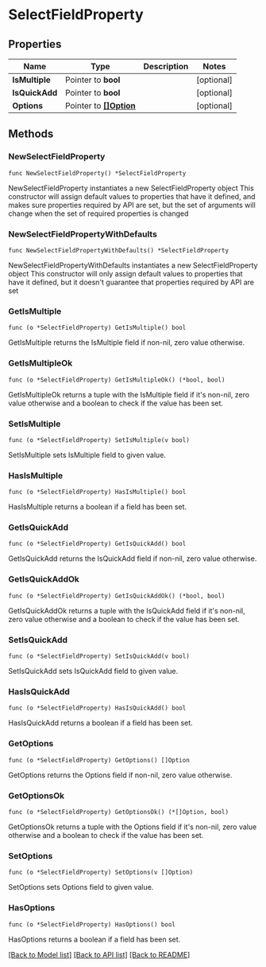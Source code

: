 # SelectFieldProperty

## Properties

Name | Type | Description | Notes
------------ | ------------- | ------------- | -------------
**IsMultiple** | Pointer to **bool** |  | [optional] 
**IsQuickAdd** | Pointer to **bool** |  | [optional] 
**Options** | Pointer to [**[]Option**](Option.md) |  | [optional] 

## Methods

### NewSelectFieldProperty

`func NewSelectFieldProperty() *SelectFieldProperty`

NewSelectFieldProperty instantiates a new SelectFieldProperty object
This constructor will assign default values to properties that have it defined,
and makes sure properties required by API are set, but the set of arguments
will change when the set of required properties is changed

### NewSelectFieldPropertyWithDefaults

`func NewSelectFieldPropertyWithDefaults() *SelectFieldProperty`

NewSelectFieldPropertyWithDefaults instantiates a new SelectFieldProperty object
This constructor will only assign default values to properties that have it defined,
but it doesn't guarantee that properties required by API are set

### GetIsMultiple

`func (o *SelectFieldProperty) GetIsMultiple() bool`

GetIsMultiple returns the IsMultiple field if non-nil, zero value otherwise.

### GetIsMultipleOk

`func (o *SelectFieldProperty) GetIsMultipleOk() (*bool, bool)`

GetIsMultipleOk returns a tuple with the IsMultiple field if it's non-nil, zero value otherwise
and a boolean to check if the value has been set.

### SetIsMultiple

`func (o *SelectFieldProperty) SetIsMultiple(v bool)`

SetIsMultiple sets IsMultiple field to given value.

### HasIsMultiple

`func (o *SelectFieldProperty) HasIsMultiple() bool`

HasIsMultiple returns a boolean if a field has been set.

### GetIsQuickAdd

`func (o *SelectFieldProperty) GetIsQuickAdd() bool`

GetIsQuickAdd returns the IsQuickAdd field if non-nil, zero value otherwise.

### GetIsQuickAddOk

`func (o *SelectFieldProperty) GetIsQuickAddOk() (*bool, bool)`

GetIsQuickAddOk returns a tuple with the IsQuickAdd field if it's non-nil, zero value otherwise
and a boolean to check if the value has been set.

### SetIsQuickAdd

`func (o *SelectFieldProperty) SetIsQuickAdd(v bool)`

SetIsQuickAdd sets IsQuickAdd field to given value.

### HasIsQuickAdd

`func (o *SelectFieldProperty) HasIsQuickAdd() bool`

HasIsQuickAdd returns a boolean if a field has been set.

### GetOptions

`func (o *SelectFieldProperty) GetOptions() []Option`

GetOptions returns the Options field if non-nil, zero value otherwise.

### GetOptionsOk

`func (o *SelectFieldProperty) GetOptionsOk() (*[]Option, bool)`

GetOptionsOk returns a tuple with the Options field if it's non-nil, zero value otherwise
and a boolean to check if the value has been set.

### SetOptions

`func (o *SelectFieldProperty) SetOptions(v []Option)`

SetOptions sets Options field to given value.

### HasOptions

`func (o *SelectFieldProperty) HasOptions() bool`

HasOptions returns a boolean if a field has been set.


[[Back to Model list]](../README.md#documentation-for-models) [[Back to API list]](../README.md#documentation-for-api-endpoints) [[Back to README]](../README.md)


